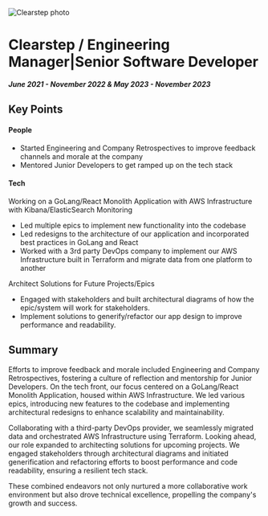 ![Clearstep photo](https://github.com/MoreNaruto/personal-website/assets/2292947/ed7dc15c-c9b9-4653-b8ae-1008f61fb82d)

# Clearstep  / Engineering Manager|Senior Software Developer
***June 2021 - November 2022 & May 2023 - November 2023***

## Key Points

#### People

* Started Engineering and Company Retrospectives to improve feedback channels and morale at the company
* Mentored Junior Developers to get ramped up on the tech stack

#### Tech

Working on a GoLang/React Monolith Application with AWS Infrastructure with Kibana/ElasticSearch Monitoring
  * Led multiple epics to implement new functionality into the codebase
  * Led redesigns to the architecture of our application and incorporated best practices in GoLang and React
  * Worked with a 3rd party DevOps company to implement our AWS Infrastructure built in Terraform and migrate data from one platform to another

Architect Solutions for Future Projects/Epics
  * Engaged with stakeholders and built architectural diagrams of how the epic/system will work for stakeholders.
  * Implement solutions to generify/refactor our app design to improve performance and readability.

## Summary

Efforts to improve feedback and morale included Engineering and Company Retrospectives, fostering a culture of reflection and mentorship for Junior Developers. On the tech front, our focus centered on a GoLang/React Monolith Application, housed within AWS Infrastructure. We led various epics, introducing new features to the codebase and implementing architectural redesigns to enhance scalability and maintainability.

Collaborating with a third-party DevOps provider, we seamlessly migrated data and orchestrated AWS Infrastructure using Terraform. Looking ahead, our role expanded to architecting solutions for upcoming projects. We engaged stakeholders through architectural diagrams and initiated generification and refactoring efforts to boost performance and code readability, ensuring a resilient tech stack.

These combined endeavors not only nurtured a more collaborative work environment but also drove technical excellence, propelling the company's growth and success.


